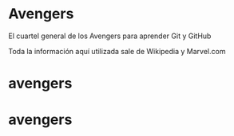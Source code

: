 # Avengers

El cuartel general de los Avengers para aprender Git y GitHub

Toda la información aquí utilizada sale de Wikipedia y Marvel.com
# avengers
# avengers
